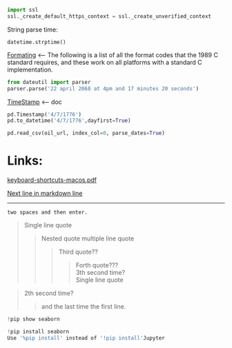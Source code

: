 ```python
import ssl
ssl._create_default_https_context = ssl._create_unverified_context
```


String parse time:

`datetime.strptime()`

[Formating](https://docs.python.org/3/library/datetime.html#strftime-and-strptime-format-codes) <-- The following is a list of all the format codes that the 1989 C standard requires, and these work on all platforms with a standard C implementation.

```python
from dateutil import parser
parser.parse('22 april 2068 at 4pm and 17 minutes 20 seconds')
```

[TimeStamp](https://pandas.pydata.org/pandas-docs/stable/reference/api/pandas.Timestamp.html) <-- doc

```python
pd.Timestamp('4/7/1776')
pd.to_datetime('4/7/1776',dayfirst=True)
```

```python
pd.read_csv(oil_url, index_col=0, parse_dates=True)
```

# Links:

[keyboard-shortcuts-macos.pdf](https://code.visualstudio.com/shortcuts/keyboard-shortcuts-macos.pdf)

[Next line in markdown line](https://learn.microsoft.com/en-us/azure/devops/project/wiki/markdown-guidance?view=azure-devops#markdown-files-or-widgets)

----

```
two spaces and then enter.
```

> Single line quote
>> Nested quote
>> multiple line
>> quote
>>> Third quote??  
>>>> Forth quote???  
>>> 3th second time?  
> Single line quote

> 2th second time?   
>> and the last time the first line.  

```python
!pip show seaborn
```

```python
!pip install seaborn
Use '%pip install' instead of '!pip install'Jupyter

```



